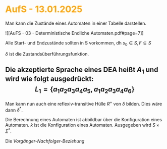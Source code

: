 # <font color = "orange">AufS - 13.01.2025</font>

Man kann die Zustände eines Automaten in einer Tabelle darstellen.

![[AuFS - 03 - Deterministische Endliche Automaten.pdf#page=7]]

Alle Start- und Endzustände sollten in S vorkommen, dh $s_0 \in S,F \subseteq S$

$\delta$ ist die Zustandsüberführungsfunktion. 

Die akzeptierte Sprache eines DEA heißt $A_1$ und wird wie folgt ausgedrückt:
$$
L_1=\{a_1a_2a_3a_4a_5,a_1a_2a_3a_4a_6\}
$$
---

Man kann nun auch eine reflexiv-transitive Hülle $R^+$ von $\delta$ bilden. Dies wäre dann $\delta^*$.

Die Berechnung eines Automaten ist abbildbar über die Konfiguration eines Automaten.
$k$ ist die Konfiguration eines Automaten. Ausgegeben wird $S\times\Sigma^*$.

Die *Vorgänger-Nachfolger-Beziehung* 
